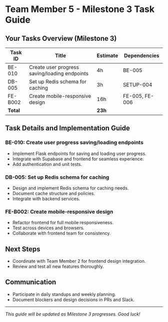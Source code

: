 # Team Member 5 - Milestone 3 Task Guide

## Your Tasks Overview (Milestone 3)

| Task ID | Title | Estimate | Dependencies |
|---------|-------|----------|-------------|
| BE-010 | Create user progress saving/loading endpoints | 4h | BE-005 |
| DB-005 | Set up Redis schema for caching | 3h | SETUP-004 |
| FE-B002 | Create mobile-responsive design | 16h | FE-005, FE-006 |
| **Total** | | **23h** | |

## Task Details and Implementation Guide

### BE-010: Create user progress saving/loading endpoints
- Implement Flask endpoints for saving and loading user progress.
- Integrate with Supabase and frontend for seamless experience.
- Add authentication and unit tests.

### DB-005: Set up Redis schema for caching
- Design and implement Redis schema for caching needs.
- Document cache structure and policies.
- Integrate with backend services.

### FE-B002: Create mobile-responsive design
- Refactor frontend for full mobile responsiveness.
- Test across devices and browsers.
- Collaborate with frontend team for consistency.

## Next Steps
- Coordinate with Team Member 2 for frontend design integration.
- Review and test all new features thoroughly.

## Communication
- Participate in daily standups and weekly planning.
- Document blockers and design decisions in PRs and Slack.

---

*This guide will be updated as Milestone 3 progresses. Good luck!*